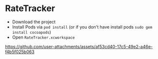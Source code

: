 # RateTracker

- Download the project 
- Install Pods via `pod install` (or if you don't have install pods `sudo gem install cocoapods`)
- Open `RateTracker.xcworkspace`



https://github.com/user-attachments/assets/af53cd40-17c5-49e2-a46e-f4b5f025b063

